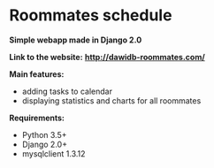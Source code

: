 # Roommates schedule

**Simple webapp made in Django 2.0**

**Link to the website:**
**http://dawidb-roommates.com/**

**Main features:**
- adding tasks to calendar
- displaying statistics and charts for all roommates

**Requirements:**
- Python 3.5+
- Django 2.0+
- mysqlclient 1.3.12
